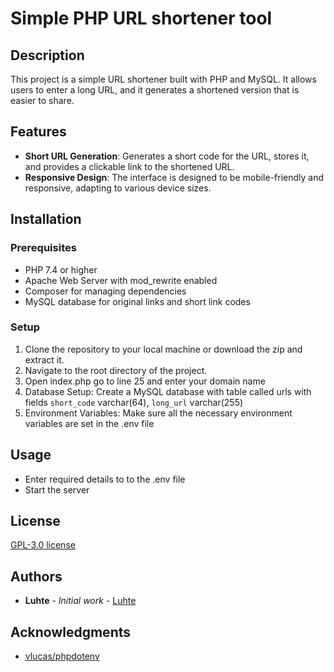 # Simple PHP URL shortener tool

## Description
This project is a simple URL shortener built with PHP and MySQL. It allows users to enter a long URL, and it generates a shortened version that is easier to share.


## Features
- **Short URL Generation**: Generates a short code for the URL, stores it, and provides a clickable link to the shortened URL.
- **Responsive Design**: The interface is designed to be mobile-friendly and responsive, adapting to various device sizes.


## Installation

### Prerequisites
- PHP 7.4 or higher
- Apache Web Server with mod_rewrite enabled
- Composer for managing dependencies
- MySQL database for original links and short link codes

### Setup
1. Clone the repository to your local machine or download the zip and extract it.
2. Navigate to the root directory of the project.
3. Open index.php go to line 25 and enter your domain name
4. Database Setup: Create a MySQL database with table called urls with fields
  `short_code` varchar(64),
  `long_url` varchar(255)
5. Environment Variables: Make sure all the necessary environment variables are set in the .env file


## Usage
- Enter required details to to the .env file
- Start the server

## License
 [GPL-3.0 license](https://github.com/Luhte/php-url-shortener/LICENSE.md) 

## Authors
- **Luhte** - _Initial work_ - [Luhte](https://github.com/luhte)

## Acknowledgments
- [vlucas/phpdotenv](https://github.com/vlucas/phpdotenv)
  

[](https://www.freevisitorcounters.com/en/home/counter/1176962/t/9)
